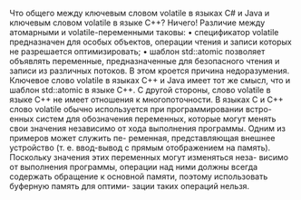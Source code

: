 Что общего между ключевым словом volatile в языках C# и Java и ключевым словом
volatile в языке C++? Ничего! Различие между атомарными и volatile-переменными
таковы:
• спецификатор volatile предназначен для особых объектов, операции чтения
и записи
которых не разрешается оптимизировать;
• шаблон std::atomic позволяет объявлять переменные, предназначенные для
безопасного
чтения и записи из различных потоков.
В этом кроется причина недоразумения. Ключевое слово volatile в языках C++ и Java
имеет тот же смысл, что и шаблон std::atomic в языке C++. С другой стороны, слово
volatile в языке C++ не имеет отношения к многопоточности.
В языках C и C++ слово volatile обычно используется при программировании встро-
енных систем для обозначения переменных, которые могут менять свои значения
независимо от хода выполнения программы. Одним из примеров может служить пе-
ременная, представляющая внешнее устройство (т. е. ввод-вывод с прямым отображением
на память). Поскольку значения этих переменных могут изменяться неза-
висимо от выполнения программы, операции над ними должны всегда содержать
обращение к основной памяти, поэтому использовать буферную память для оптими-
зации таких операций нельзя.